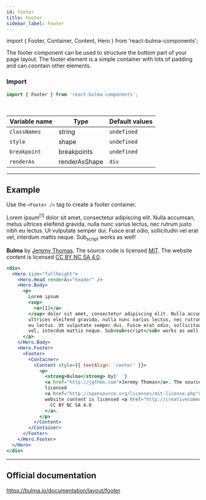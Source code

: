 ```yaml
---
id: footer
title: Footer
sidebar_label: Footer
---
```


import { Footer, Container, Content, Hero } from 'react-bulma-components';

The footer component can be used to structure the bottom part of your page layout. The footer element is a simple container with lots of padding and can coontain other elements.

### **Import**

```js
import { Footer } from 'react-bulma-components';
```

<br />

| Variable name | Type          | Default values |
| ------------- | ------------- | -------------- |
| `classNames`  | string        | `undefined`    |
| `style`       | shape         | `undefined`    |
| `breakpoint`  | breakpoints   | `undefined`    |
| `renderAs`    | renderAsShape | `div`          |

---

## **Example**

Use the `<Footer />` tag to create a footer container.

<div> 
  <Hero size="fullheight">
    <Hero.Head renderAs="header" />
    <Hero.Body>
      <p>Lorem ipsum<sup><a>[1]</a></sup> dolor sit amet, consectetur adipiscing elit. Nulla accumsan, metus ultrices eleifend gravida, nulla nunc varius lectus, nec rutrum justo nibh eu lectus. Ut vulputate semper dui. Fusce erat odio, sollicitudin vel erat vel, interdum mattis neque. Sub<sub>script</sub> works as well!</p>
    </Hero.Body>
    <Hero.Footer>
      <Footer>
        <Container>
          <Content style={{ textAlign: 'center' }}>
            <p>
              <strong>Bulma</strong> by <a href="http://jgthms.com">Jeremy Thomas</a>. The source code is licensed
              <a href="http://opensource.org/licenses/mit-license.php">MIT</a>. The website content is licensed <a href="http://creativecommons.org/licenses/by-nc-sa/4.0/">CC BY NC SA 4.0</a>.
            </p>
          </Content>
        </Container>
      </Footer>
    </Hero.Footer>
  </Hero>
</div>

```jsx
<div>
  <Hero size="fullheight">
    <Hero.Head renderAs="header" />
    <Hero.Body>
      <p>
        Lorem ipsum
        <sup>
          <a>[1]</a>
        </sup> dolor sit amet, consectetur adipiscing elit. Nulla accumsan, metus
        ultrices eleifend gravida, nulla nunc varius lectus, nec rutrum justo nibh
        eu lectus. Ut vulputate semper dui. Fusce erat odio, sollicitudin vel erat
        vel, interdum mattis neque. Sub<sub>script</sub> works as well!
      </p>
    </Hero.Body>
    <Hero.Footer>
      <Footer>
        <Container>
          <Content style={{ textAlign: 'center' }}>
            <p>
              <strong>Bulma</strong> by{' '}
              <a href="http://jgthms.com">Jeremy Thomas</a>. The source code is
              licensed
              <a href="http://opensource.org/licenses/mit-license.php">MIT</a>. The
              website content is licensed <a href="http://creativecommons.org/licenses/by-nc-sa/4.0/">
                CC BY NC SA 4.0
              </a>.
            </p>
          </Content>
        </Container>
      </Footer>
    </Hero.Footer>
  </Hero>
</div>
```

---

## Official documentation

https://bulma.io/documentation/layout/footer
